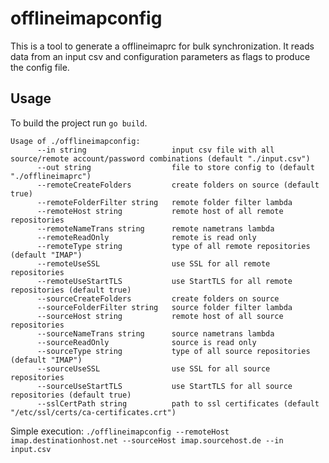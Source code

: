 # offlineimapconfig

This is a tool to generate a offlineimaprc for bulk synchronization. It reads data from an input csv and configuration parameters as flags to produce the config file.

## Usage

To build the project run `go build`.

```
Usage of ./offlineimapconfig:
      --in string                   input csv file with all source/remote account/password combinations (default "./input.csv")
      --out string                  file to store config to (default "./offlineimaprc")
      --remoteCreateFolders         create folders on source (default true)
      --remoteFolderFilter string   remote folder filter lambda
      --remoteHost string           remote host of all remote repositories
      --remoteNameTrans string      remote nametrans lambda
      --remoteReadOnly              remote is read only
      --remoteType string           type of all remote repositories (default "IMAP")
      --remoteUseSSL                use SSL for all remote repositories
      --remoteUseStartTLS           use StartTLS for all remote repositories (default true)
      --sourceCreateFolders         create folders on source
      --sourceFolderFilter string   source folder filter lambda
      --sourceHost string           remote host of all source repositories
      --sourceNameTrans string      source nametrans lambda
      --sourceReadOnly              source is read only
      --sourceType string           type of all source repositories (default "IMAP")
      --sourceUseSSL                use SSL for all source repositories
      --sourceUseStartTLS           use StartTLS for all source repositories (default true)
      --sslCertPath string          path to ssl certificates (default "/etc/ssl/certs/ca-certificates.crt")
```

Simple execution: `./offlineimapconfig --remoteHost imap.destinationhost.net --sourceHost imap.sourcehost.de --in input.csv`
